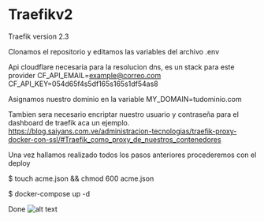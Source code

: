 # Traefikv2
Traefik version 2.3


Clonamos el repositorio y editamos las variables del archivo .env

Api cloudflare necesaria para la resolucion dns, es un stack para este provider
CF_API_EMAIL=example@correo.com CF_API_KEY=054d65f4s5df165s165s1df54as8

Asignamos nuestro dominio en la variable MY_DOMAIN=tudominio.com 


Tambien sera necesario encriptar nuestro usuario y contraseña para el dashboard de traefik aca un ejemplo.
https://blog.saiyans.com.ve/administracion-tecnologias/traefik-proxy-docker-con-ssl/#Traefik_como_proxy_de_nuestros_contenedores

Una vez hallamos realizado todos los pasos anteriores procederemos con el deploy

$ touch acme.json && chmod 600 acme.json

$ docker-compose up -d

Done
![alt text](https://i.imgur.com/1bXGpGF.png)

